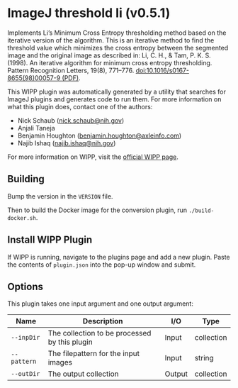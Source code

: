 # ImageJ threshold li (v0.5.1)

Implements Li’s Minimum Cross Entropy thresholding method based on the iterative
version of the algorithm. This is an iterative method to find the threshold
value which minimizes the cross entropy between the segmented image and the
original image as described in: Li, C. H., & Tam, P. K. S. (1998). An iterative
algorithm for minimum cross entropy thresholding. Pattern Recognition Letters,
19(8), 771–776. [doi:10.1016/s0167-8655(98)00057-9 (PDF)](https://doi.org/10.1016/s0167-8655(98)00057-9).

This WIPP plugin was automatically generated by a utility that searches for ImageJ plugins and generates code to run them.
For more information on what this plugin does, contact one of the authors:

 - Nick Schaub (nick.schaub@nih.gov)
 - Anjali Taneja
 - Benjamin Houghton (benjamin.houghton@axleinfo.com)
 - Najib Ishaq (najib.ishaq@nih.gov)

For more information on WIPP, visit the [official WIPP page](https://isg.nist.gov/deepzoomweb/software/wipp).

## Building

Bump the version in the `VERSION` file.

Then to build the Docker image for the conversion plugin, run
`./build-docker.sh`.

## Install WIPP Plugin

If WIPP is running, navigate to the plugins page and add a new plugin.
Paste the contents of `plugin.json` into the pop-up window and submit.

## Options

This plugin takes one input argument and one output argument:

| Name        | Description                                   | I/O    | Type       |
| ----------- | --------------------------------------------- | ------ | ---------- |
| `--inpDir`  | The collection to be processed by this plugin | Input  | collection |
| `--pattern` | The filepattern for the input images          | Input  | string     |
| `--outDir`  | The output collection                         | Output | collection |
